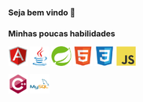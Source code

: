 ### Seja bem vindo 👋



<h3> Minhas poucas habilidades </h3>

<img src = "https://raw.githubusercontent.com/devicons/devicon/master/icons/angularjs/angularjs-original.svg" alt = "Angula" width="40" height="40" style="max-width:100%;"></img>
<img src = "https://raw.githubusercontent.com/devicons/devicon/master/icons/java/java-original.svg" alt = "Java" width="40" height="40" style="max-width:100%;" /></img>
<img src = "https://raw.githubusercontent.com/devicons/devicon/master/icons/spring/spring-original.svg" alt = "Spring" width="40" height="40" style="max-width:100%;" /></img>
<img src = "https://raw.githubusercontent.com/devicons/devicon/master/icons/html5/html5-original.svg" alt = "Html" width="40" height="40" style="max-width:100%;" /></img>
<img src = "https://raw.githubusercontent.com/devicons/devicon/master/icons/css3/css3-original.svg" alt = "Css" width="40" height="40" style="max-width:100%;" /></img>
<img src = "https://raw.githubusercontent.com/devicons/devicon/master/icons/javascript/javascript-original.svg" alt = "JavaScript" width="40" height="40" style="max-width:100%;" /></img>

<img src = "https://raw.githubusercontent.com/devicons/devicon/master/icons/cplusplus/cplusplus-original.svg" alt = "C++" width="40" height="40" style="max-width:100%;" /></img>
<img src = "https://raw.githubusercontent.com/devicons/devicon/master/icons/mysql/mysql-original-wordmark.svg" alt = "Mysql" width="40" height="40" style="max-width:100%;" /></img>









<!--
**andrlima/andrlima** is a ✨ _special_ ✨ repository because its `README.md` (this file) appears on your GitHub profile.

Here are some ideas to get you started:

- 🔭 I’m currently working on ...
- 🌱 I’m currently learning ...
- 👯 I’m looking to collaborate on ...
- 🤔 I’m looking for help with ...
- 💬 Ask me about ...
- 📫 How to reach me: ...
- 😄 Pronouns: ...
- ⚡ Fun fact: ...
-->
